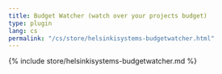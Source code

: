 ```yaml
---
title: Budget Watcher (watch over your projects budget)
type: plugin
lang: cs
permalink: "/cs/store/helsinkisystems-budgetwatcher.html"
---
```


{% include store/helsinkisystems-budgetwatcher.md %}

